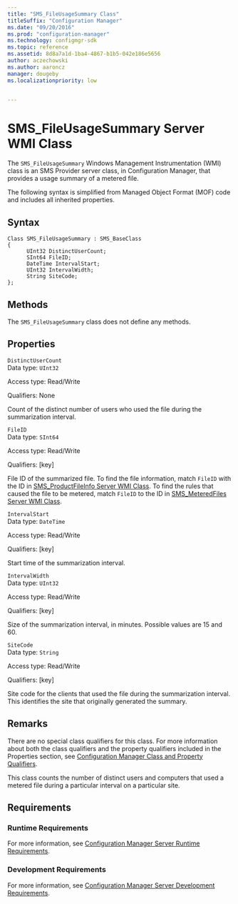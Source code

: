 ```yaml
---
title: "SMS_FileUsageSummary Class"
titleSuffix: "Configuration Manager"
ms.date: "09/20/2016"
ms.prod: "configuration-manager"
ms.technology: configmgr-sdk
ms.topic: reference
ms.assetid: 8d8a7a1d-1ba4-4867-b1b5-042e186e5656
author: aczechowski
ms.author: aaroncz
manager: dougebyms.localizationpriority: low


---
```

# SMS_FileUsageSummary Server WMI Class
The `SMS_FileUsageSummary` Windows Management Instrumentation (WMI) class is an SMS Provider server class, in Configuration Manager, that provides a usage summary of a metered file.  

 The following syntax is simplified from Managed Object Format (MOF) code and includes all inherited properties.  

## Syntax  

```  
Class SMS_FileUsageSummary : SMS_BaseClass  
{  
      UInt32 DistinctUserCount;  
      SInt64 FileID;  
      DateTime IntervalStart;  
      UInt32 IntervalWidth;  
      String SiteCode;  
};  
```  

## Methods  
 The `SMS_FileUsageSummary` class does not define any methods.  

## Properties  
 `DistinctUserCount`  
 Data type: `UInt32`  

 Access type: Read/Write  

 Qualifiers: None  

 Count of the distinct number of users who used the file during the summarization interval.  

 `FileID`  
 Data type: `SInt64`  

 Access type: Read/Write  

 Qualifiers: [key]  

 File ID of the summarized file. To find the file information, match `FileID` with the ID in [SMS_ProductFileInfo Server WMI Class](../../../develop/reference/apps/sms_productfileinfo-server-wmi-class.md). To find the rules that caused the file to be metered, match `FileID` to the ID in [SMS_MeteredFiles Server WMI Class](../../../develop/reference/apps/sms_meteredfiles-server-wmi-class.md).  

 `IntervalStart`  
 Data type: `DateTime`  

 Access type: Read/Write  

 Qualifiers: [key]  

 Start time of the summarization interval.  

 `IntervalWidth`  
 Data type: `UInt32`  

 Access type: Read/Write  

 Qualifiers: [key]  

 Size of the summarization interval, in minutes. Possible values are 15 and 60.  

 `SiteCode`  
 Data type: `String`  

 Access type: Read/Write  

 Qualifiers: [key]  

 Site code for the clients that used the file during the summarization interval. This identifies the site that originally generated the summary.  

## Remarks  
 There are no special class qualifiers for this class. For more information about both the class qualifiers and the property qualifiers included in the Properties section, see [Configuration Manager Class and Property Qualifiers](../../../develop/reference/misc/class-and-property-qualifiers.md).  

 This class counts the number of distinct users and computers that used a metered file during a particular interval on a particular site.  

## Requirements  

### Runtime Requirements  
 For more information, see [Configuration Manager Server Runtime Requirements](../../../develop/core/reqs/server-runtime-requirements.md).  

### Development Requirements  
 For more information, see [Configuration Manager Server Development Requirements](../../../develop/core/reqs/server-development-requirements.md).  
